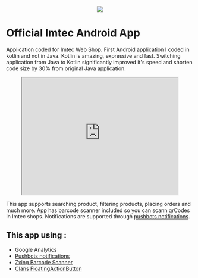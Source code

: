 <div align="center">
    <img src="https://imtec.ba/img/pt-express-logo-1460547663.jpg">
</div>

# Official Imtec Android App
Application coded for Imtec Web Shop. First Android application I coded in kotlin and not in Java. Kotlin is amazing, expressive and fast. Switching application from Java to Kotlin significantly improved it's speed and shorten code size by 30% from original Java application.

<div align="center">

<iframe width="420" height="315" src="https://www.youtube.com/embed/u1AsllCAQrA">
</iframe>

</div>

This app supports searching product, filtering products, placing orders and much more. App has barcode scanner included so you can scann qrCodes in Imtec shops. Notifications are supported through [pushbots notifications](https://pushbots.com/).

## This app using :

- Google Analytics
- [Pushbots notifications](https://pushbots.com/)
- [Zxing Barcode Scanner](https://github.com/zxing/zxing)
- [Clans FloatingActionButton](https://github.com/Clans/FloatingActionButton)